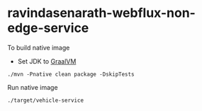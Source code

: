 # ravindasenarath-webflux-non-edge-service

To build native image
 - Set JDK to [GraalVM](https://www.graalvm.org/)
 ```console
 ./mvn -Pnative clean package -DskipTests
 ```
 
Run native image
```console
./target/vehicle-service
```
